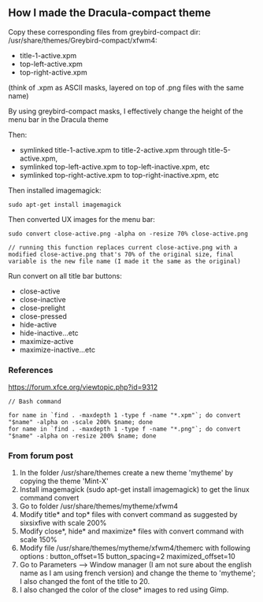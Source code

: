 ## How I made the Dracula-compact theme

Copy these corresponding files from greybird-compact dir: /usr/share/themes/Greybird-compact/xfwm4:
- title-1-active.xpm
- top-left-active.xpm
- top-right-active.xpm

(think of .xpm as ASCII masks, layered on top of .png files with the same name)

By using greybird-compact masks, I effectively change the height of the menu bar in the Dracula theme

Then:
- symlinked title-1-active.xpm to title-2-active.xpm through title-5-active.xpm, 
- symlinked top-left-active.xpm to top-left-inactive.xpm, etc
- symlinked top-right-active.xpm to top-right-inactive.xpm, etc

Then installed imagemagick:

    sudo apt-get install imagemagick

Then converted UX images for the menu bar:

    sudo convert close-active.png -alpha on -resize 70% close-active.png

    // running this function replaces current close-active.png with a modified close-active.png that's 70% of the original size, final variable is the new file name (I made it the same as the original)

Run convert on all title bar buttons:
- close-active
- close-inactive
- close-prelight
- close-pressed
- hide-active
- hide-inactive...etc
- maximize-active
- maximize-inactive...etc


### References

https://forum.xfce.org/viewtopic.php?id=9312


    // Bash command

    for name in `find . -maxdepth 1 -type f -name "*.xpm"`; do convert "$name" -alpha on -scale 200% $name; done
    for name in `find . -maxdepth 1 -type f -name "*.png"`; do convert "$name" -alpha on -resize 200% $name; done


### From forum post

1. In the folder /usr/share/themes create a new theme 'mytheme' by copying the theme 'Mint-X'
2. Install imagemagick (sudo apt-get install imagemagick) to get the linux command convert
3. Go to folder /usr/share/themes/mytheme/xfwm4
4. Modify title* and top* files with convert command as suggested by sixsixfive with scale 200%
5. Modify close*, hide* and maximize* files with convert command with scale 150%
6. Modify file /usr/share/themes/mytheme/xfwm4/themerc with following options :
             button_offset=15
             button_spacing=2
             maximized_offset=10
7. Go to Parameters --> Window manager (I am not sure about the english name as I am using french version) and change the theme to 'mytheme'; I also changed the font of the title to 20.
8. I also changed the color of the close* images to red using Gimp.



